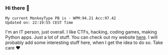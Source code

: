 ### Hi there 👋
<!-- PB START -->
```
My current MonkeyType PB is - WPM:94.21 Acc:97.42
Updated on: 22:19:55 CEST Time
```
<!-- PB END -->
I'm an IT person, just overall. I like CTFs, hacking, coding games, making Python apps. Just a lot of stuff.
You can check out my website [here](https://skill3472.github.io/).
I will probably add some interesting stuff here, when I get the idea to do so. Take care ❤️
